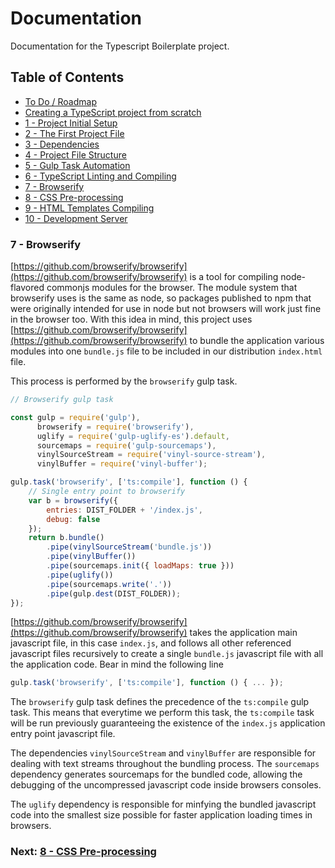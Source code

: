 # Documentation

Documentation for the Typescript Boilerplate project.


## Table of Contents

*  [To Do / Roadmap](index.md#roadmap)
*  [Creating a TypeScript project from scratch](index.md#creating-project)
*  [1 - Project Initial Setup](index.md#initial-setup)
*  [2 - The First Project File](index.md#first-file)
*  [3 - Dependencies](chapter2.html#dependencies)
*  [4 - Project File Structure](chapter3.html#file-structure)
*  [5 - Gulp Task Automation](chapter4.html#task-automation)
*  [6 - TypeScript Linting and Compiling](chapter5.html#typescript)
*  [7 - Browserify](#browserify)
*  [8 - CSS Pre-processing](chapter7.html#sass)
*  [9 - HTML Templates Compiling](chapter8.html#handlebars)
*  [10 - Development Server](chapter9.html#browser-sync)


### 7 - Browserify <a name="browserify">

[https://github.com/browserify/browserify](https://github.com/browserify/browserify)
is a tool for compiling node-flavored commonjs modules for the browser. The module system that browserify 
uses is the same as node, so packages published to npm that were originally intended for use in node but 
not browsers will work just fine in the browser too. With this idea in mind, this project uses 
[https://github.com/browserify/browserify](https://github.com/browserify/browserify) to bundle the 
application various modules into one `bundle.js` file to be included in our distribution `index.html` file.

This process is performed by the `browserify` gulp task.

```javascript
// Browserify gulp task

const gulp = require('gulp'),
      browserify = require('browserify'),
      uglify = require('gulp-uglify-es').default,
      sourcemaps = require('gulp-sourcemaps'),
      vinylSourceStream = require('vinyl-source-stream'),
      vinylBuffer = require('vinyl-buffer');

gulp.task('browserify', ['ts:compile'], function () {
    // Single entry point to browserify
    var b = browserify({
        entries: DIST_FOLDER + '/index.js',
        debug: false
    });
    return b.bundle()
        .pipe(vinylSourceStream('bundle.js'))
        .pipe(vinylBuffer())
        .pipe(sourcemaps.init({ loadMaps: true }))
        .pipe(uglify())
        .pipe(sourcemaps.write('.'))
        .pipe(gulp.dest(DIST_FOLDER));
});
```

[https://github.com/browserify/browserify](https://github.com/browserify/browserify) takes the application
main javascript file, in this case `index.js`, and follows all other referenced javascript files recursively
to create a single `bundle.js` javascript file with all the application code. Bear in mind the following line

```javascript
gulp.task('browserify', ['ts:compile'], function () { ... });
```

The `browserify` gulp task defines the precedence of the `ts:compile` gulp task. This means that everytime we
perform this task, the `ts:compile` task will be run previously guaranteeing the existence of the `index.js`
application entry point javascript file.

The dependencies `vinylSourceStream` and `vinylBuffer` are responsible for dealing with text streams throughout
the bundling process. The `sourcemaps` dependency generates sourcemaps for the bundled code, allowing the 
debugging of the uncompressed javascript code inside browsers consoles.

The `uglify` dependency is responsible for minfying the bundled javascript code into the smallest size possible
for faster application loading times in browsers.

### Next: [8 - CSS Pre-processing](chapter7.html#sass)
